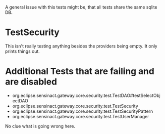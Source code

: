 A general issue with this tests might be, that all tests share the same sqlite DB.

# TestSecurity

This isn't really testing anything  besides the providers being empty. It only prints things out.

# Additional Tests that are failing and are disabled

* org.eclipse.sensinact.gateway.core.security.test.TestDAO#testSelectObjectDAO
* org.eclipse.sensinact.gateway.core.security.test.TestSecurity
* org.eclipse.sensinact.gateway.core.security.test.TestSecurityPattern
* org.eclipse.sensinact.gateway.core.security.test.TestUserManager


No clue what is going wrong here. 

